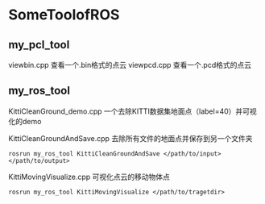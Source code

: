 # SomeToolofROS

## my_pcl_tool
viewbin.cpp 查看一个.bin格式的点云
viewpcd.cpp 查看一个.pcd格式的点云

## my_ros_tool
KittiCleanGround_demo.cpp 一个去除KITTI数据集地面点（label=40）并可视化的demo


KittiCleanGroundAndSave.cpp 去除所有文件的地面点并保存到另一个文件夹

`rosrun my_ros_tool KittiCleanGroundAndSave </path/to/input> </path/to/output>`


KittiMovingVisualize.cpp 可视化点云的移动物体点

`rosrun my_ros_tool KittiMovingVisualize </path/to/tragetdir>`
